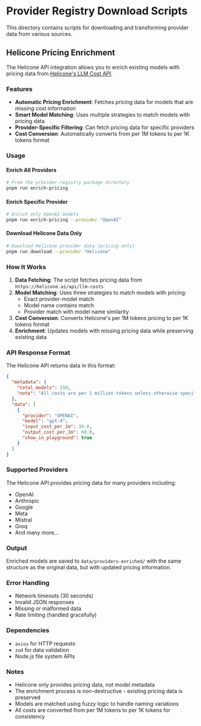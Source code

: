 # Provider Registry Download Scripts

This directory contains scripts for downloading and transforming provider data from various sources.

## Helicone Pricing Enrichment

The Helicone API integration allows you to enrich existing models with pricing data from [Helicone's LLM Cost API](https://helicone.ai/api/llm-costs).

### Features

- **Automatic Pricing Enrichment**: Fetches pricing data for models that are missing cost information
- **Smart Model Matching**: Uses multiple strategies to match models with pricing data
- **Provider-Specific Filtering**: Can fetch pricing data for specific providers
- **Cost Conversion**: Automatically converts from per 1M tokens to per 1K tokens format

### Usage

#### Enrich All Providers

```bash
# From the provider-registry package directory
pnpm run enrich-pricing
```

#### Enrich Specific Provider

```bash
# Enrich only OpenAI models
pnpm run enrich-pricing --provider "OpenAI"
```

#### Download Helicone Data Only

```bash
# Download Helicone provider data (pricing only)
pnpm run download --provider "Helicone"
```

### How It Works

1. **Data Fetching**: The script fetches pricing data from `https://helicone.ai/api/llm-costs`
2. **Model Matching**: Uses three strategies to match models with pricing:
   - Exact provider-model match
   - Model name contains match
   - Provider match with model name similarity
3. **Cost Conversion**: Converts Helicone's per 1M tokens pricing to per 1K tokens format
4. **Enrichment**: Updates models with missing pricing data while preserving existing data

### API Response Format

The Helicone API returns data in this format:

```json
{
  "metadata": {
    "total_models": 250,
    "note": "All costs are per 1 million tokens unless otherwise specified"
  },
  "data": [
    {
      "provider": "OPENAI",
      "model": "gpt-4",
      "input_cost_per_1m": 30.0,
      "output_cost_per_1m": 60.0,
      "show_in_playground": true
    }
  ]
}
```

### Supported Providers

The Helicone API provides pricing data for many providers including:

- OpenAI
- Anthropic
- Google
- Meta
- Mistral
- Groq
- And many more...

### Output

Enriched models are saved to `data/providers-enriched/` with the same structure as the original data, but with updated pricing information.

### Error Handling

- Network timeouts (30 seconds)
- Invalid JSON responses
- Missing or malformed data
- Rate limiting (handled gracefully)

### Dependencies

- `axios` for HTTP requests
- `zod` for data validation
- Node.js file system APIs

### Notes

- Helicone only provides pricing data, not model metadata
- The enrichment process is non-destructive - existing pricing data is preserved
- Models are matched using fuzzy logic to handle naming variations
- All costs are converted from per 1M tokens to per 1K tokens for consistency 
